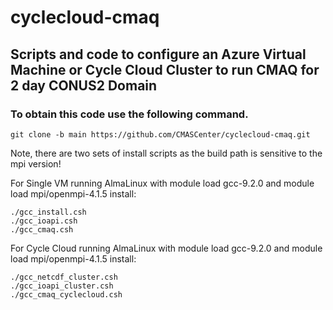 # cyclecloud-cmaq

## Scripts and code to configure an Azure Virtual Machine or Cycle Cloud Cluster to run CMAQ for 2 day CONUS2 Domain

### To obtain this code use the following command.

```
git clone -b main https://github.com/CMASCenter/cyclecloud-cmaq.git
```

Note, there are two sets of install scripts as the build path is sensitive to the mpi version!

For Single VM running AlmaLinux with module load gcc-9.2.0  and module load mpi/openmpi-4.1.5  install:

```
./gcc_install.csh
./gcc_ioapi.csh
./gcc_cmaq.csh
```

For Cycle Cloud running AlmaLinux with module load gcc-9.2.0 and module load mpi/openmpi-4.1.5 install:

```
./gcc_netcdf_cluster.csh
./gcc_ioapi_cluster.csh
./gcc_cmaq_cyclecloud.csh
```


